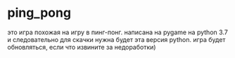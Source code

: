 # ping_pong
это игра похожая на игру в пинг-понг.
написана на pygame на python 3.7 и следовательно для скачки нужна будет эта версия python.
игра будет обновляться, если что извините за недоработки)
